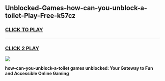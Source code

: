 
## Unblocked-Games-how-can-you-unblock-a-toilet-Play-Free-k57cz
<h3>
<a href="https://premium76.site?title=how-can-you-unblock-a-toilet&ref=23A">CLICK TO PLAY</a></h3>
<hr>

<h3>
<a href="https://premium76.site?title=how-can-you-unblock-a-toilet&ref=23A">CLICK 2 PLAY</a>
  
</h3>

<a href="https://premium76.site?title=how-can-you-unblock-a-toilet&ref=23A"><img src="https://clearcache.store/games.png"></a>


**how-can-you-unblock-a-toilet games unblocked: Your Gateway to Fun and Accessible Online Gaming**
